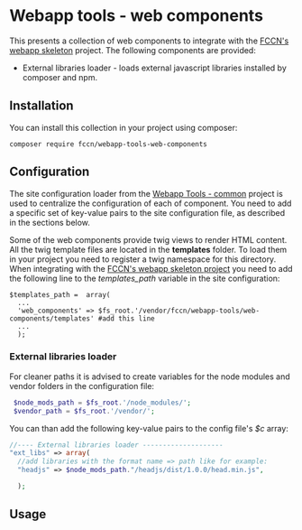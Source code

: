 # Webapp tools - web components

This presents a collection of web components to integrate with the [FCCN's webapp skeleton](https://github.com/fccn/webapp-skeleton.git) project. The following components are provided:

- External libraries loader - loads external javascript libraries installed by composer and npm.

## Installation

You can install this collection in your project using composer:
```
composer require fccn/webapp-tools-web-components

```

## Configuration

The site configuration loader from the [Webapp Tools - common](https://github.com/fccn/wt-common) project is used to centralize the configuration of each of component. You need to add a specific set of key-value pairs to the site configuration file, as described in the sections below.

Some of the web components provide twig views to render HTML content. All the twig template files are located in the **templates** folder. To load them in your project you need to register a twig namespace for this directory. When integrating with the [FCCN's webapp skeleton project](https://github.com/fccn/webapp-skeleton.git) you need to add the following line to the *templates_path* variable in the site configuration:
```
$templates_path =  array(
  ...
  'web_components' => $fs_root.'/vendor/fccn/webapp-tools/web-components/templates' #add this line
  ...
  );
```

### External libraries loader

For cleaner paths it is advised to create variables for the node modules and vendor folders in the configuration file:
```php
 $node_mods_path = $fs_root.'/node_modules/';
 $vendor_path = $fs_root.'/vendor/';

```
You can than add the following key-value pairs to the config file's *$c* array:
```php
//---- External libraries loader --------------------
"ext_libs" => array(
  //add libraries with the format name => path like for example:
  "headjs" => $node_mods_path."/headjs/dist/1.0.0/head.min.js",

  );


```


## Usage
